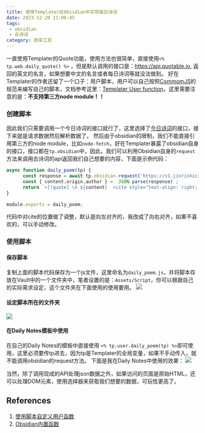 ```yaml
---
title: 使用Templater在Obsidian中实现每日诗词
date: 2023-12-20 11:06:45
tags: 
 - obsidian
 - 古诗词
category: 效率工具
---
```


一直使用Templater的Quote功能，使用方法也很简单，直接使用`<% tp.web.daily_quote() %>` ，但是默认调用的接口是：https://api.quotable.io, 返回的英文的名言，如果想要中文的名言或者每日诗词等就没法做到。 好在Templater的作者还留了一个口子：用户脚本，用户可以自己按照[CommomJS](https://flaviocopes.com/commonjs/)的规范来编写自己的脚本，文档参考这里：[Templater User function](https://silentvoid13.github.io/Templater/user-functions/script-user-functions.html)，这里需要注意的是：**不支持第三方node module！！**

<!-- more -->

### 创建脚本

因此我们只需要调用一个今日诗词的接口就行了，这里选择了[今日诗词](https://v1.jinrishici.com/)的接口，接下来就是请求数据然后解析数据了。
然后由于obsidian的限制，我们不能直接引用第三方的node module，比如`node-fetch`，好在Templater暴露了obsidian自身的接口，接口都在`tp.obsidian`中，因此，我们可以利用Obsidian自身的`request`方法来调用古诗词的api返回我们自己想要的内容，下面是示例代码：

```js
async function daily_poem(tp) {
      const response = await tp.obsidian.request('https://v1.jinrishici.com/all/');
      const { content,origin,author } =  JSON.parse(response) ;
      return `>[!quote] \n ${content}  <cite style="text-align: right; display: block;" > —  ${author}·《${origin}》</cite>`
}
  
module.exports = daily_poem;
```
代码中对cite的位置做了调整，默认是向左对齐的，我改成了向右对齐，如果不喜欢的，可以手动修改。

### 使用脚本

#### 保存脚本

复制上面的脚本代码保存为一个js文件，这里命名为`daily_poem.js`，并将脚本存放在Vault中的一个文件夹中，笔者设置的是：`Assets/Script`，你可以根据自己的实际需求设定，这个文件夹在下面使用的使用要用。
![](https://cdn.jsdelivr.net/gh/zhaohongxuan/picgo@master/202312201206853.png)

#### 设定脚本所在的文件夹
![](https://cdn.jsdelivr.net/gh/zhaohongxuan/picgo@master/202312201205855.png)

#### 在Daily Notes模板中使用

在自己的Daily Notes的模板中直接使用 `<% tp.user.daily_poem(tp) %>`即可使用，这里必须要传tp进去，因为tp是Templater的全局变量，如果不手动传入，就不能调用obsidian的request方法。
下面是我在Daily Notes中使用的效果：
![](https://cdn.jsdelivr.net/gh/zhaohongxuan/picgo@master/202312201214674.png)

当然，除了调用现成的API处理json数据之外，如果访问的页面是原始HTML，还可以处理DOM元素，使用选择器来获取我们想要的数据，可玩性更高了。

## References
1. [使用脚本自定义用户函数](https://silentvoid13.github.io/Templater/user-functions/script-user-functions.html)
2.  [Obsidian内置函数](https://silentvoid13.github.io/Templater/internal-functions/internal-modules/obsidian-module.html)

